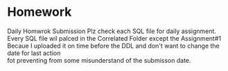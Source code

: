 # Homework
Daily Homwrok Submission
Plz check each SQL file for daily assignment.
<br>Every SQL file wil palced in the Correlated Folder except the Assignment#1
<br>Becaue I uploaded it on time before the DDL and don't want to change the date for last action 
<br>fot preventing from some misunderstand of the submisson date.
